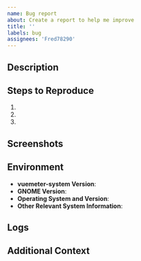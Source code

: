 ```yaml
---
name: Bug report
about: Create a report to help me improve
title: ''
labels: bug
assignees: 'Fred78290'
---
```


## Description

<!-- A clear and detailed description of what the bug is. Include what you expected to happen and what actually happened. -->

## Steps to Reproduce

<!-- Steps to reproduce the behavior: -->

1.
2.
3. <!-- Add more steps if necessary -->

## Screenshots

<!-- If applicable, add screenshots to help explain your problem. -->

## Environment

<!-- Please complete the following information -->

-   **vuemeter-system Version**:
-   **GNOME Version**:
-   **Operating System and Version**:
-   **Other Relevant System Information**:

## Logs

<!-- Include relevant logs or error messages if available. -->

## Additional Context

<!-- Add any other context about the problem here. -->
